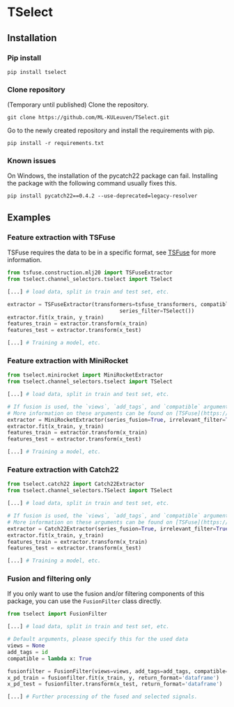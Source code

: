 # TSelect

## Installation
### Pip install
```
pip install tselect
```

### Clone repository
(Temporary until published)
Clone the repository.
```
git clone https://github.com/ML-KULeuven/TSelect.git
```
Go to the newly created repository and install the requirements with pip.
```
pip install -r requirements.txt
```

### Known issues
On Windows, the installation of the pycatch22 package can fail. Installing the package with the following command
usually fixes this.
```
pip install pycatch22==0.4.2 --use-deprecated=legacy-resolver
```

## Examples
### Feature extraction with TSFuse
TSFuse requires the data to be in a specific format, see [TSFuse](https://github.com/arnedb/tsfuse#data-format) for more information.
```python
from tsfuse.construction.mlj20 import TSFuseExtractor
from tselect.channel_selectors.tselect import TSelect

[...] # load data, split in train and test set, etc.

extractor = TSFuseExtractor(transformers=tsfuse_transformers, compatible=compatible, random_state=SEED,
                                    series_filter=TSelect())
extractor.fit(x_train, y_train)
features_train = extractor.transform(x_train)
features_test = extractor.transform(x_test)

[...] # Training a model, etc.
```

### Feature extraction with MiniRocket
```python
from tselect.minirocket import MiniRocketExtractor
from tselect.channel_selectors.tselect import TSelect

[...] # load data, split in train and test set, etc.

# If fusion is used, the `views`, `add_tags`, and `compatible` arguments must also be specified for correct data transformation.
# More information on these arguments can be found on [TSFuse](https://github.com/arnedb/tsfuse#data-format).
extractor = MiniRocketExtractor(series_fusion=True, irrelevant_filter=True, redundant_filter=True)
extractor.fit(x_train, y_train)
features_train = extractor.transform(x_train)
features_test = extractor.transform(x_test)

[...] # Training a model, etc.
```

### Feature extraction with Catch22
```python
from tselect.catch22 import Catch22Extractor
from tselect.channel_selectors.TSelect import TSelect

[...] # load data, split in train and test set, etc.

# If fusion is used, the `views`, `add_tags`, and `compatible` arguments must also be specified for correct data transformation.
# More information on these arguments can be found on [TSFuse](https://github.com/arnedb/tsfuse#data-format).
extractor = Catch22Extractor(series_fusion=True, irrelevant_filter=True, redundant_filter=True)
extractor.fit(x_train, y_train)
features_train = extractor.transform(x_train)
features_test = extractor.transform(x_test)

[...] # Training a model, etc.
```

### Fusion and filtering only
If you only want to use the fusion and/or filtering components of this package, you can use the `FusionFilter` class directly.
```python
from tselect import FusionFilter

[...] # load data, split in train and test set, etc.

# Default arguments, please specify this for the used data
views = None
add_tags = id
compatible = lambda x: True

fusionfilter = FusionFilter(views=views, add_tags=add_tags, compatible=compatible)
x_pd_train = fusionfilter.fit(x_train, y, return_format='dataframe')
x_pd_test = fusionfilter.transform(x_test, return_format='dataframe')

[...] # Further processing of the fused and selected signals.

```
